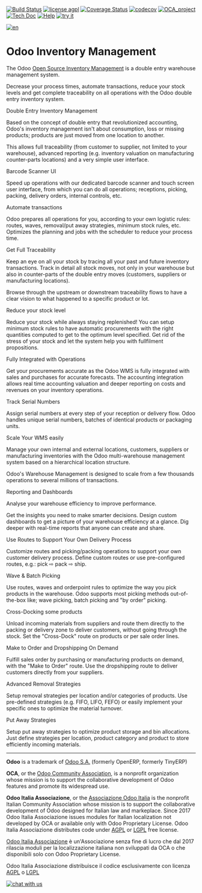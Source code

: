 [![Build Status](https://travis-ci.org/Odoo-Italia-Associazione/OCB.svg?branch=8.0)](https://travis-ci.org/Odoo-Italia-Associazione/OCB)
[![license agpl](https://img.shields.io/badge/licence-AGPL--3-blue.svg)](http://www.gnu.org/licenses/agpl-3.0.html)
[![Coverage Status](https://coveralls.io/repos/github/Odoo-Italia-Associazione/OCB/badge.svg?branch=8.0)](https://coveralls.io/github/Odoo-Italia-Associazione/OCB?branch=8.0)
[![codecov](https://codecov.io/gh/Odoo-Italia-Associazione/OCB/branch/8.0/graph/badge.svg)](https://codecov.io/gh/Odoo-Italia-Associazione/OCB/branch/8.0)
[![OCA_project](http://www.zeroincombenze.it/wp-content/uploads/ci-ct/prd/button-oca-8.svg)](https://github.com/OCA/OCB/tree/8.0)
[![Tech Doc](http://www.zeroincombenze.it/wp-content/uploads/ci-ct/prd/button-docs-8.svg)](http://wiki.zeroincombenze.org/en/Odoo/8.0/dev)
[![Help](http://www.zeroincombenze.it/wp-content/uploads/ci-ct/prd/button-help-8.svg)](http://wiki.zeroincombenze.org/en/Odoo/8.0/man/)
[![try it](http://www.zeroincombenze.it/wp-content/uploads/ci-ct/prd/button-try-it-8.svg)](https://erp8.zeroincombenze.it)


[![en](http://www.shs-av.com/wp-content/en_US.png)](http://wiki.zeroincombenze.org/it/Odoo/7.0/man)

Odoo Inventory Management
=========================

The Odoo <a href="https://www.odoo.com/page/warehouse">Open Source Inventory Management</a>
is a double entry warehouse management system.

Decrease your process times, automate transactions, reduce your stock levels
and get complete traceability on all operations with the Odoo double entry
inventory system.

Double Entry Inventory Management

Based on the concept of double entry that revolutionized accounting, Odoo's
inventory management isn't about consumption, loss or missing products;
products are just moved from one location to another.

This allows full traceability (from customer to supplier, not limited to your
warehouse), advanced reporting (e.g. inventory valuation on manufacturing
counter-parts locations) and a very simple user interface.

Barcode Scanner UI

Speed up operations with our dedicated barcode scanner and touch screen user
interface, from which you can do all operations; receptions, picking, packing,
delivery orders, internal controls, etc.

Automate transactions

Odoo prepares all operations for you, according to your own logistic rules:
routes, waves, removal/put away strategies, minimum stock rules, etc. Optimizes
the planning and jobs with the scheduler to reduce your process time.

Get Full Traceability

Keep an eye on all your stock by tracing all your past and future inventory
transactions. Track in detail all stock moves, not only in your warehouse but
also in counter-parts of the double entry moves (customers, suppliers or
manufacturing locations).

Browse through the upstream or downstream traceability flows to have a clear
vision to what happened to a specific product or lot.

Reduce your stock level

Reduce your stock while always staying replenished! You can setup minimum stock
rules to have automatic procurements with the right quantities computed to get
to the optimum level specified. Get rid of the stress of your stock and let the
system help you with fullfilment propositions. 

Fully Integrated with Operations

Get your procurements accurate as the Odoo WMS is fully integrated with sales
and purchases for accurate forecasts. The accounting integration allows real
time accounting valuation and deeper reporting on costs and revenues on your
inventory operations.

Track Serial Numbers

Assign serial numbers at every step of your reception or delivery flow. Odoo
handles unique serial numbers, batches of identical products or packaging
units.

Scale Your WMS easily

Manage your own internal and external locations, customers, suppliers or
manufacturing inventories with the Odoo multi-warehouse management system based
on a hierarchical location structure.

Odoo's Warehouse Management is designed to scale from a few thousands
operations to several millions of transactions.

Reporting and Dashboards

Analyse your warehouse efficiency to improve performance.

Get the insights you need to make smarter decisions. Design custom dashboards
to get a picture of your warehouse efficiency at a glance. Dig deeper with
real-time reports that anyone can create and share.

Use Routes to Support Your Own Delivery Process

Customize routes and picking/packing operations to support your own customer
delivery process. Define custom routes or use pre-configured routes, e.g.: pick
⇨ pack ⇨ ship.

Wave & Batch Picking

Use routes, waves and orderpoint rules to optimize the way you pick products in
the warehouse. Odoo supports most picking methods out-of-the-box like; wave
picking, batch picking and "by order" picking.

Cross-Docking some products

Unload incoming materials from suppliers and route them directly to the packing
or delivery zone to deliver customers, without going through the stock. Set the
"Cross-Dock" route on products or per sale order lines.

Make to Order and Dropshipping On Demand

Fulfill sales order by purchasing or manufacturing products on demand, with the
"Make to Order" route. Use the dropshipping route to deliver customers directly
from your suppliers.

Advanced Removal Strategies

Setup removal strategies per location and/or categories of products. Use
pre-defined strategies (e.g. FIFO, LIFO, FEFO) or easily implement your
specific ones to optimize the material turnover.

Put Away Strategies

Setup put away strategies to optimize product storage and bin allocations. Just
define strategies per location, product category and product to store
efficiently incoming materials.

[//]: # (copyright)

----

**Odoo** is a trademark of [Odoo S.A.](https://www.odoo.com/) (formerly OpenERP, formerly TinyERP)

**OCA**, or the [Odoo Community Association](http://odoo-community.org/), is a nonprofit organization whose
mission is to support the collaborative development of Odoo features and
promote its widespread use.

**Odoo Italia Associazione**, or the [Associazione Odoo Italia](https://www.odoo-italia.org/)
is the nonprofit Italian Community Association whose mission
is to support the collaborative development of Odoo designed for Italian law and markeplace.
Since 2017 Odoo Italia Associazione issues modules for Italian localization not developed by OCA
or available only with Odoo Proprietary License.
Odoo Italia Associazione distributes code under [AGPL](https://www.gnu.org/licenses/agpl-3.0.html) or [LGPL](https://www.gnu.org/licenses/lgpl.html) free license.

[Odoo Italia Associazione](https://www.odoo-italia.org/) è un'Associazione senza fine di lucro
che dal 2017 rilascia moduli per la localizzazione italiana non sviluppati da OCA
o che disponibili solo con Odoo Proprietary License.

Odoo Italia Associazione distribuisce il codice esclusivamente con licenza [AGPL](https://www.gnu.org/licenses/agpl-3.0.html) o [LGPL](https://www.gnu.org/licenses/lgpl.html)

[//]: # (end copyright)



[![chat with us](https://www.shs-av.com/wp-content/chat_with_us.gif)](https://tawk.to/85d4f6e06e68dd4e358797643fe5ee67540e408b)
